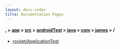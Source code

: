 ```yaml
---
layout: docs-index
title: Documentation Pages
---
```

#### [.](./../../../../../../index) > [app](./../../../../../index) > [src](./../../../../index) > [androidTest](./../../../index) > [java](./../../index) > [com](./../index) > [james](./index) > **/**

- [rocket/ApplicationTest](rocket/ApplicationTest)

